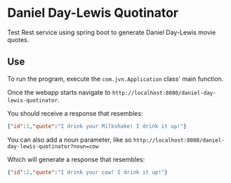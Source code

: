 # Daniel Day-Lewis Quotinator 

Test Rest service using spring boot to generate Daniel Day-Lewis movie quotes.

## Use

To run the program, execute the `com.jvn.Application` class' main function.

Once the webapp starts navigate to `http://localhost:8080/daniel-day-lewis-quotinator`.

You should receive a response that resembles:

```json
{"id":1,"quote":"I drink your Milkshake! I drink it up!"}
```

You can also add a noun parameter, like so `http://localhost:8080/daniel-day-lewis-quotinator?noun=cow`

Which will generate a response that resembles:

```json
{"id":2,"quote":"I drink your cow! I drink it up!"}
```
